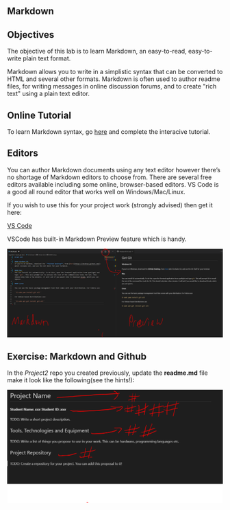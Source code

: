 ## Markdown



## Objectives

The objective of this lab is to learn  Markdown, an easy-to-read, easy-to-write plain text format. 



Markdown allows you to write in a simplistic syntax that can be converted to HTML and several other formats. Markdown is often used to author readme files, for writing messages in online discussion forums, and to create "rich text" using a plain text editor.

## Online Tutorial

To learn Markdown syntax, go [here](http://markdowntutorial.com/)  and complete the interacive tutorial. 

## Editors
You can author Markdown  documents using any  text editor however there’s no shortage of Markdown editors to choose from. There are several free editors available including some online, browser-based editors.
VS Code is a good all round editor that works well on Windows/Mac/Linux.

If you wish to use this for your project work (strongly advised) then get it here:

[VS Code](https://code.visualstudio.com/)

VSCode has built-in Markdown Preview feature which is handy.

![VS Code Markdown](./img/vs.png)


## Exercise: Markdown and Github

In the _Project2_ repo you created previously, update the **readme.md** file make it look like the following(see the hints!):

![Proposal Markdown](./img/prop.png)

